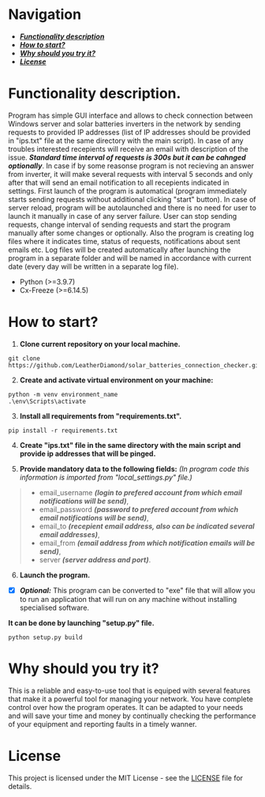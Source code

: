 # Navigation

* ***[Functionality description](#functionality-description)***
* ***[How to start?](#how-to-start)***
* ***[Why should you try it?](#why-should-you-try-it)***
* ***[License](#license)***


# Functionality description.


Program has simple GUI interface and allows to check connection between Windows server and solar batteries inverters in the network by sending requests to provided IP addresses (list of IP addresses should be provided in "ips.txt" file at the same directory with the main script). 
In case of any troubles interested recepients will receive an email with description of the issue.
***Standard time interval of requests is 300s but it can be cahnged optionally***. In case if by some reasonse program is not recieving an answer from inverter,
it will make several requests with interval 5 seconds and only after that will send an email notification to all recepients indicated in settings.
First launch of the program is automatical (program immediately starts sending requests without additional clicking "start" button). In case of server reload, program will be autolaunched and there is no need for user to launch it manually in case of any server failure. 
User can stop sending requests, change interval of sending requests and start the program manually after some changes or optionally.
Also the program is creating log files where it indicates time, status of requests, notifications about sent emails etc. Log files will be created automatically
after launching the program in a separate folder and will be named in accordance with current date (every day will be written in a separate log file).

- Python (>=3.9.7)
- Cx-Freeze (>=6.14.5)


# How to start?

1. **Clone current repository on your local machine.**
```
git clone https://github.com/LeatherDiamond/solar_batteries_connection_checker.git
```

2. **Create and activate virtual environment on your machine:**
```
python -m venv environment_name
.\env\Scripts\activate
```

3. **Install all requirements from "requirements.txt".**
```
pip install -r requirements.txt
```

4. **Create "ips.txt" file in the same directory with the main script and provide ip addresses that will be pinged.**

5. **Provide mandatory data to the following fields:** *(In program code this information is imported from "local_settings.py" file.)*
 > - email_username ***(login to prefered account from which email notifications will be send)***,
 > - email_password ***(password to prefered account from which email notifications will be send)***,
 > - email_to ***(recepient email address, also can be indicated several email addresses)***,
 > - email_from ***(email address from which notification emails will be send)***,
 > - server ***(server address and port)***.
 
 6. **Launch the program.**
 
 - [x] ***Optional:*** This program can be converted to "exe" file that will allow you to run an application that will run on any machine without installing specialised software.
 
 **It can be done by launching "setup.py" file.**
 ```
 python setup.py build
 ```
 
 # Why should you try it?
 
This is a reliable and easy-to-use tool that is equiped with several features that make it a powerful tool for managing your network. You have complete control over how the program operates. It can be adapted to your needs and will save your time and money by continually checking the performance of your equipment and reporting faults in a timely wanner.


# License

This project is licensed under the MIT License - see the [LICENSE](https://github.com/LeatherDiamond/solar_batteries_connection_checker/blob/master/LICENCE) file for details.
